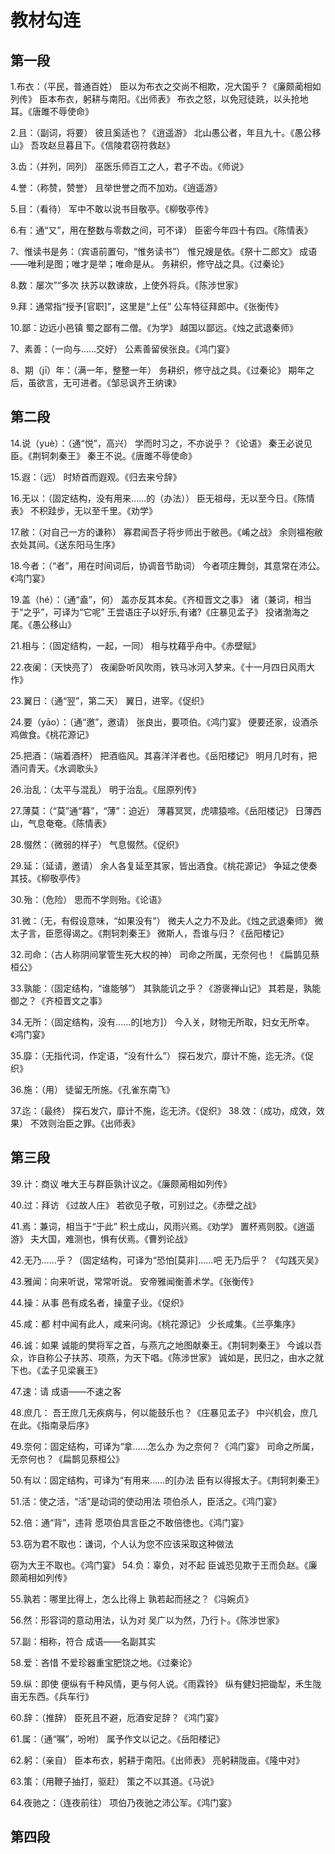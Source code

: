 # 教材勾连
## 第一段
1.布衣：（平民，普通百姓）
臣以为布衣之交尚不相欺，况大国乎？《廉颇蔺相如列传》
臣本布衣，躬耕与南阳。《出师表》
布衣之怒，以免冠徒跣，以头抢地耳。《唐雎不辱使命》

2.且：（副词，将要）
彼且奚适也？《逍遥游》
北山愚公者，年且九十。《愚公移山》
吾攻赵旦暮且下。《信陵君窃符救赵》

3.齿：（并列，同列）
巫医乐师百工之人，君子不齿。《师说》

4.誉：（称赞，赞誉）
且举世誉之而不加劝。《逍遥游》

5.目：（看待）
军中不敢以说书目敬亭。《柳敬亭传》

6.有：通“又”，用在整数与零数之间，可不译）
臣密今年四十有四。《陈情表》

7、惟读书是务：（宾语前置句，“惟务读书”）
惟兄嫂是依。《祭十二郎文》
成语——唯利是图；唯才是举；唯命是从。
务耕织，修守战之具。《过秦论》

8.数：屡次”“多次
扶苏以数谏故，上使外将兵。《陈涉世家》

9.拜：通常指“授予[官职]”，这里是“上任”
公车特征拜郎中。《张衡传》

10.鄙：边远小邑镇
蜀之鄙有二僧。《为学》
越国以鄙远。《烛之武退秦师》

7、素善：（一向与……交好）
公素善留侯张良。《鸿门宴》

8、期（jī）年：（满一年，整整一年）
务耕织，修守战之具。《过秦论》
期年之后，虽欲言，无可进者。《邹忌讽齐王纳谏》
## 第二段
14.说（yuè）：（通“悦”，高兴）
学而时习之，不亦说乎？《论语》
秦王必说见臣。《荆轲刺秦王》
秦王不说。《唐雎不辱使命》

15.遐：（远）
时矫首而遐观。《归去来兮辞》

16.无以：（固定结构，没有用来……的（办法））
臣无祖母，无以至今日。《陈情表》
不积跬步，无以至千里。《劝学》

17.敝：（对自己一方的谦称）
寡君闻吾子将步师出于敝邑。《崤之战》
余则褞袍敝衣处其间。《送东阳马生序》

18.今者：（“者”，用在时间词后，协调音节助词）
今者项庄舞剑，其意常在沛公。《鸿门宴》

19.盖（hé）：（通“盍”，何）
盖亦反其本矣。《齐桓晋文之事》
诸（兼词，相当于“之乎”，可译为“它呢”
王尝语庄子以好乐,有诸?《庄暴见孟子》
投诸渤海之尾。《愚公移山》

21.相与：（固定结构，一起，一同）
相与枕藉乎舟中。《赤壁赋》

22.夜阑：（天快亮了）
夜阑卧听风吹雨，铁马冰河入梦来。《十一月四日风雨大作》

23.翼日：（通“翌”，第二天）
翼日，进宰。《促织》

24.要（yāo）：（通“邀”，邀请）
张良出，要项伯。《鸿门宴》
便要还家，设酒杀鸡做食。《桃花源记》

25.把酒：（端着酒杯）
把酒临风。其喜洋洋者也。《岳阳楼记》
明月几时有，把酒问青天。《水调歌头》

26.治乱：（太平与混乱）
明于治乱。《屈原列传》

27.薄莫：（“莫”通“暮”，“薄”：迫近）
薄暮冥冥，虎啸猿啼。《岳阳楼记》
日薄西山，气息奄奄。《陈情表》

28.惙然：（微弱的样子）
气息惙然。《促织》

29.延：（延请，邀请）
余人各复延至其家，皆出酒食。《桃花源记》
争延之使奏其技。《柳敬亭传》

30.殆：（危险）
思而不学则殆。《论语》

31.微：（无，有假设意味，“如果没有”）
微夫人之力不及此。《烛之武退秦师》
微太子言，臣愿得谒之。《荆轲刺秦王》
微斯人，吾谁与归？《岳阳楼记》

32.司命：（古人称阴间掌管生死大权的神）
司命之所属，无奈何也！《扁鹊见蔡桓公》

33.孰能：（固定结构，“谁能够”）
其孰能讥之乎？《游褒禅山记》
其若是，孰能御之？《齐桓晋文之事》

34.无所：（固定结构，没有……的[地方]）
今入关，财物无所取，妇女无所幸。《鸿门宴》

35.靡：（无指代词，作定语，“没有什么”）
探石发穴，靡计不施，迄无济。《促织》

36.施：（用）
徒留无所施。《孔雀东南飞》

37.迄：（最终）
探石发穴，靡计不施，迄无济。《促织》
38.效：（成功，成效，效果）
不效则治臣之罪。《出师表》
## 第三段
39.计：商议
唯大王与群臣孰计议之。《廉颇蔺相如列传》

40.过：拜访
《过故人庄》
若欲见子敬，可别过之。《赤壁之战》

41.焉：兼词，相当于“于此”
积土成山，风雨兴焉。《劝学》
置杯焉则胶。《逍遥游》
夫大国，难测也，惧有伏焉。《曹刿论战》

42.无乃……乎？（固定结构，可译为“恐怕[莫非]……吧
无乃后乎？   《勾践灭吴》

43.雅闻：向来听说，常常听说。
安帝雅闻衡善术学。《张衡传》

44.操：从事
邑有成名者，操童子业。《促织》

45.咸：都
村中闻有此人，咸来问询。《桃花源记》
少长咸集。《兰亭集序》

46.诚：如果
诚能的樊将军之首，与燕亢之地图献秦王。《荆轲刺秦王》
今诚以吾众，诈自称公子扶苏、项燕，为天下唱。《陈涉世家》
诚如是，民归之，由水之就下也。《孟子见梁襄王》

47.速：请
成语——不速之客

48.庶几：
吾王庶几无疾病与，何以能鼓乐也？《庄暴见孟子》
中兴机会，庶几在此。《指南录后序》

49.奈何：固定结构，可译为“拿……怎么办
为之奈何？《鸿门宴》
司命之所属，无奈何也？《扁鹊见蔡桓公》

50.有以：固定结构，可译为“有用来……的[办法
臣有以得报太子。《荆轲刺秦王》

51.活：使之活，“活”是动词的使动用法
项伯杀人，臣活之。《鸿门宴》

52.倍：通“背”，违背
愿项伯具言臣之不敢倍徳也。《鸿门宴》

53.窃为君不取也：谦词，个人认为您不应该采取这种做法

窃为大王不取也。《鸿门宴》
54.负：辜负，对不起
臣诚恐见欺于王而负赵。《廉颇蔺相如列传》

55.孰若：哪里比得上，怎么比得上
孰若起而拯之？《冯婉贞》

56.然：形容词的意动用法，认为对
吴广以为然，乃行卜。《陈涉世家》

57.副：相称，符合
成语——名副其实

58.爱：吝惜
不爱珍器重宝肥饶之地。《过秦论》

59.纵：即使
便纵有千种风情，更与何人说。《雨霖铃》
纵有健妇把锄犁，禾生陇亩无东西。《兵车行》

60.辞：（推辞）
臣死且不避，卮酒安足辞？《鸿门宴》

61.属：（通“嘱”，吩咐）
属予作文以记之。《岳阳楼记》

62.躬：（亲自）
臣本布衣，躬耕于南阳。《出师表》
亮躬耕陇亩。《隆中对》

63.策：（用鞭子抽打，驱赶）
策之不以其道。《马说》

64.夜驰之：（连夜前往）
项伯乃夜驰之沛公军。《鸿门宴》
## 第四段
